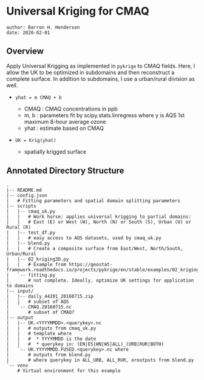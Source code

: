 Universal Kriging for CMAQ
==========================

    author: Barron H. Henderson
    date: 2020-02-01

Overview
--------

Apply Universal Krigging as implemented in `pykrige` to CMAQ fields. Here, I
allow the UK to be optimized in subdomains and then reconstruct a complete
surface. In addition to subdomains, I use a urban/rural division as well.

* `yhat = m CMAQ + b`
    * CMAQ : CMAQ concentrations in ppb
    * m, b : parameters fit by scipy.stats.linregress where y is
             AQS 1st maximum 8-hour average ozone
    * yhat : estimate based on CMAQ

* `UK = Krig(yhat)`
    * spatially krigged surface



Annotated Directory Structure
-----------------------------

```
.
|-- README.md
|-- config.json
|   # Fitting parameters and spatial domain splitting parameters
|-- scripts
|   |-- cmaq_uk.py
|   |   # Work horse: applies universal krigging to partial domains:
|   |   # East (E) or West (W), North (N) or South (S), Urban (U) or Rural (R)
|   |-- test_df.py
|   |   # easy access to AQS datasets, used by cmaq_uk.py
|   |-- blend.py
|   |   # Create a composite surface from East/West, North/South, Urban/Rural
|   |-- 02_kriging3D.py
|   |   # Example from https://geostat-framework.readthedocs.io/projects/pykrige/en/stable/examples/02_kriging3D.html
|   `-- fitting.py
|       # not complete. Ideally, optimize UK settings for application to domains
|-- input/
|   |-- daily_44201_20160715.zip
|   |   # subset of AQS
|   `-- CMAQ.20160715.nc
|       # subset of CMAQ?
|-- output
|   |-- UK.<YYYYMMDD>.<querykey>.nc
|   |   # outputs from cmaq_uk.py 
|   |   # template where
|   |   #  * YYYYMMDD is the date
|   |   #  * querykey in: (EN|ES|WN|WS|ALL)_(URB|RUR|BOTH)
|   `-- UK.YYYYMMDD.FUSED.<querykey>.nc where 
|       # outputs from blend.py
|       # where querykey in ALL_URB, ALL_RUR, oroutputs from blend.py
`-- venv
    # Virtual environment for this example
```
